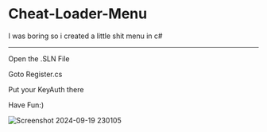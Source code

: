 # Cheat-Loader-Menu
I was boring so i created a little shit menu in c# 

-------------------------------------------------

Open the .SLN File

Goto Register.cs

Put your KeyAuth there

Have Fun:)

![Screenshot 2024-09-19 230105](https://github.com/user-attachments/assets/53d4618a-0fab-47d3-b425-ef3cd5734922)
